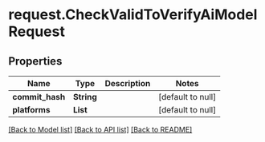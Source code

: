 # request.CheckValidToVerifyAiModelRequest
## Properties

| Name | Type | Description | Notes |
|------------ | ------------- | ------------- | -------------|
| **commit\_hash** | **String** |  | [default to null] |
| **platforms** | **List** |  | [default to null] |

[[Back to Model list]](../README.md#documentation-for-models) [[Back to API list]](../README.md#documentation-for-api-endpoints) [[Back to README]](../README.md)

